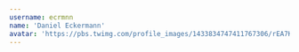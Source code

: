 ```yaml
---
username: ecrmnn
name: 'Daniel Eckermann'
avatar: 'https://pbs.twimg.com/profile_images/1433834747411767306/rEA7K8oI_normal.jpg'
---
```

